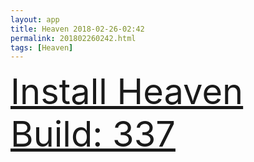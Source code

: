 ```yaml
---
layout: app
title: Heaven 2018-02-26-02:42
permalink: 201802260242.html
tags: [Heaven]
---
```

<div class="pure-g">
    <div class="pure-u-1-1" style="font-size: 4em">
        <a class="pure-button-primary" href="itms-services://?action=download-manifest&url=https%3A%2F%2Flitsungyisigono.github.io%2FTestScript%2Fmanifests%2F201802260242.plist"><i class="fa fa-download" aria-hidden="true"></i>Install Heaven Build: 337</a>
    </div>
</div>